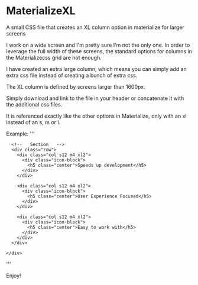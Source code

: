 # MaterializeXL
A small CSS file that creates an XL column option in materialize for larger screens

I work on a wide screen and I'm pretty sure I'm not the only one. In order to leverage the full width of these screens, the standard options for columns in the Materializecss grid are not enough.

I have created an extra large column, which means you can simply add an extra css file instead of creating a bunch of extra css.

The XL column is defined by screens larger than 1600px.

Simply download and link to the file in your header or concatenate it with the additional css files.

<link href="css/MaterializeXL.min.css" type="text/css" rel="stylesheet" media="screen,projection"/>

It is referenced exactly like the other options in Materialize, only with an xl instead of an s, m or l.

Example:
'''
    <div class="container">
    <div class="section">

      <!--   Section   -->
      <div class="row">
        <div class="col s12 m4 xl2">
          <div class="icon-block">
            <h5 class="center">Speeds up development</h5>
          </div>
        </div>

        <div class="col s12 m4 xl2">
          <div class="icon-block">
            <h5 class="center">User Experience Focused</h5>
          </div>
        </div>

        <div class="col s12 m4 xl2">
          <div class="icon-block">
            <h5 class="center">Easy to work with</h5>
          </div>
        </div>
      </div>

    </div>
  </div>
'''

Enjoy!
